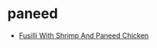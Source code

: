 # paneed

 * [Fusilli With Shrimp And Paneed Chicken](index/f/fusilli-with-shrimp-and-paneed-chicken-720.json)
